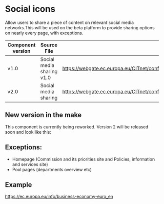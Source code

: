 # Social icons

Allow users to share a piece of content on relevant social media networks.This will be used on the beta platform to provide sharing options on nearly every page, with exceptions.

| Component version	| Source File | |
|---|---|---|
| v1.0 | Social media sharing v1.0 | https://webgate.ec.europa.eu/CITnet/confluence/display/NEXTEUROPA/7.2+Social+media+sharing+v1.0 |
| v2.0 | Social media sharing |  https://webgate.ec.europa.eu/CITnet/confluence/display/NEXTEUROPA/7.2+Social+media+sharing |

## New version in the make

This component is currently being reworked. Version 2 will be released soon and look like this:

## Exceptions:

- Homepage (Commission and its priorities site and Policies, information and services site)
- Pool pages (departments overview etc)

## Example

https://ec.europa.eu/info/business-economy-euro_en
